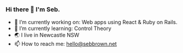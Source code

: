 ### Hi there 👋  I'm Seb.

- 💼  I’m currently working on: Web apps using React & Ruby on Rails.
- 🌱  I’m currently learning: Control Theory
- 🌏  I live in Newcastle NSW
- 📫  How to reach me: hello@sebbrown.net

